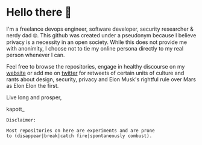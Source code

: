 
# Hello there 👋

I'm a freelance devops engineer, software developer, security researcher & nerdy dad 🤓. This github was created under a pseudonym because I believe privacy is a necessity in an open society. While this does not provide me with anonimity, I choose not to tie my online persona directly to my real person whenever I can.

Feel free to browse the repositories, engage in healthy discourse on my [website](//kapott.io) or add me on [twitter](//twitter.com/kapott_) for retweets of certain units of culture and rants about design, security, privacy and Elon Musk's rightful rule over Mars as Elon Elon the first.

Live long and prosper,

kapott_



```
Disclaimer: 

Most repositories on here are experiments and are prone 
to (disappear|break|catch fire|spontaneously combust). 
```

